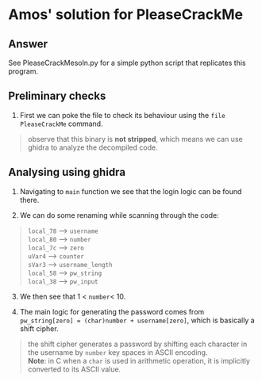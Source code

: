 # Amos' solution for PleaseCrackMe  

## Answer  
See PleaseCrackMesoln.py for a simple python script that replicates this program.  
## Preliminary checks  
1. First we can poke the file to check its behaviour using the `file PleaseCrackMe` command.  
> observe that this binary is **not stripped**, which means we can use ghidra to analyze the decompiled code.

## Analysing using ghidra  

1. Navigating to `main` function we see that the login logic can be found there.  

2. We can do some renaming while scanning through the code:  
> `local_78` --> `username`    
> `local_80` --> `number`    
> `local_7c` --> `zero`  
> `uVar4` --> `counter`  
> `sVar3` --> `username_length`  
> `local_58` --> `pw_string`  
> `local_38` --> `pw_input`  

3. We then see that 1 < `number`< 10.  

4. The main logic for generating the password comes from `pw_string[zero] = (char)number + username[zero]`, which is basically a shift cipher.  
> the shift cipher generates a password by shifting each character in the username by `number` key spaces in ASCII encoding.  
> **Note**: in C when a `char` is used in arithmetic operation, it is implicitly converted to its ASCII value.  


